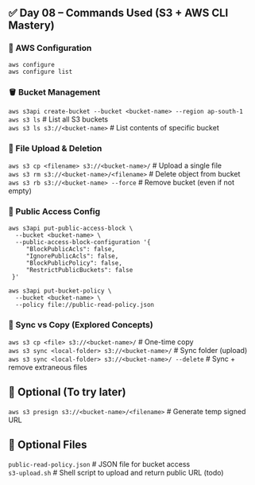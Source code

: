 ## ✅ Day 08 – Commands Used (S3 + AWS CLI Mastery)
### 🔧 AWS Configuration

`aws configure`  
`aws configure list`

### 🪣 Bucket Management

`aws s3api create-bucket --bucket <bucket-name> --region ap-south-1`  
`aws s3 ls`                             # List all S3 buckets  
`aws s3 ls s3://<bucket-name>`         # List contents of specific bucket  

### 📂 File Upload & Deletion

`aws s3 cp <filename> s3://<bucket-name>/`          # Upload a single file  
`aws s3 rm s3://<bucket-name>/<filename>`           # Delete object from bucket  
`aws s3 rb s3://<bucket-name> --force`              # Remove bucket (even if not empty)  

### 🔐 Public Access Config

    aws s3api put-public-access-block \
      --bucket <bucket-name> \
      --public-access-block-configuration '{
         "BlockPublicAcls": false,
         "IgnorePublicAcls": false,
         "BlockPublicPolicy": false,
         "RestrictPublicBuckets": false
     }'

    aws s3api put-bucket-policy \
      --bucket <bucket-name> \
      --policy file://public-read-policy.json

### 🔄 Sync vs Copy (Explored Concepts)

`aws s3 cp <file> s3://<bucket-name>/`              # One-time copy  
`aws s3 sync <local-folder> s3://<bucket-name>/`    # Sync folder (upload)  
`aws s3 sync <local-folder> s3://<bucket-name>/ --delete`  # Sync + remove extraneous files  

## 🔗 Optional (To try later)

`aws s3 presign s3://<bucket-name>/<filename>`      # Generate temp signed URL  

## 📁 Optional Files

`public-read-policy.json`   # JSON file for bucket access  
`s3-upload.sh`              # Shell script to upload and return public URL (todo)  

